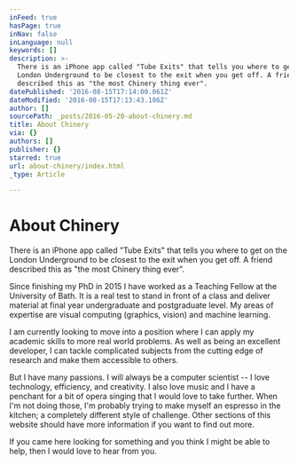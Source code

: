```yaml
---
inFeed: true
hasPage: true
inNav: false
inLanguage: null
keywords: []
description: >-
  There is an iPhone app called "Tube Exits" that tells you where to get on the
  London Underground to be closest to the exit when you get off. A friend
  described this as "the most Chinery thing ever".
datePublished: '2016-08-15T17:14:00.061Z'
dateModified: '2016-08-15T17:13:43.186Z'
author: []
sourcePath: _posts/2016-05-20-about-chinery.md
title: About Chinery
via: {}
authors: []
publisher: {}
starred: true
url: about-chinery/index.html
_type: Article

---
```

# About Chinery

There is an iPhone app called "Tube Exits" that tells you where to get on the London Underground to be closest to the exit when you get off. A friend described this as "the most Chinery thing ever".

Since finishing my PhD in 2015 I have worked as a Teaching Fellow at the University of Bath. It is a real test to stand in front of a class and deliver material at final year undergraduate and postgraduate level. My areas of expertise are visual computing (graphics, vision) and machine learning.

I am currently looking to move into a position where I can apply my academic skills to more real world problems. As well as being an excellent developer, I can tackle complicated subjects from the cutting edge of research and make them accessible to others.

But I have many passions. I will always be a computer scientist -- I love technology, efficiency, and creativity. I also love music and I have a penchant for a bit of opera singing that I would love to take further. When I'm not doing those, I'm probably trying to make myself an espresso in the kitchen; a completely different style of challenge. Other sections of this website should have more information if you want to find out more.

If you came here looking for something and you think I might be able to help, then I would love to hear from you.